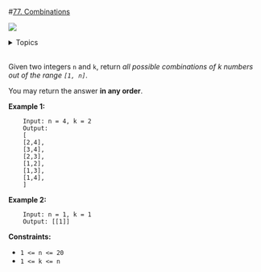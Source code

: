 #[77. Combinations](https://leetcode.com/problems/combinations/)

![](https://img.shields.io/badge/Difficulty-Medium-F8AF40.svg)

<details>
<summary>Topics</summary>

* [`Array`](https://leetcode.com/tag/array/)
* [`Backtracking`](https://leetcode.com/tag/backtracking/)

</details>
<br />

Given two integers `n` and `k`, return *all possible combinations of k numbers out of the range `[1, n]`*.

You may return the answer **in any order**.

**Example 1:**

        Input: n = 4, k = 2
        Output:
        [
        [2,4],
        [3,4],
        [2,3],
        [1,2],
        [1,3],
        [1,4],
        ]

**Example 2:**

        Input: n = 1, k = 1
        Output: [[1]]

**Constraints:**

 + `1 <= n <= 20`
 + `1 <= k <= n`
